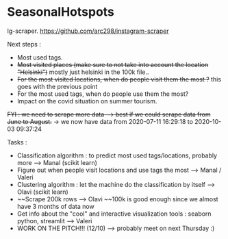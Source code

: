 # SeasonalHotspots

Ig-scraper.
https://github.com/arc298/instagram-scraper

Next steps : 

- Most used tags.
- ~~Most visited places (make sure to not take into account the location "Helsinki")~~ mostly just helsinki in the 100k file..
- ~~For the most visited locations, when do people visit them the most ?~~ this goes with the previous point
- For the most used tags, when do people use them the most?
- Impact on the covid situation on summer tourism.

~~FYI : we need to scrape more data --> best if we could scrape data from June to August.~~
  -> we now have data from 2020-07-11 16:29:18 to 2020-10-03 09:37:24

Tasks :

- Classification algorithm : to predict most used tags/locations, probably more --> Manal (scikit learn)
- Figure out when people visit locations and use tags the most --> Manal / Valeri 
- Clustering algorithm : let the machine do the classification by itself --> Olavi (scikit learn)
- ~~Scrape 200k rows --> Olavi ~~100k is good enough since we almost have 3 months of data now
- Get info about the "cool" and interactive visualization tools : seaborn python, streamlit --> Valeri 
- WORK ON THE PITCH!!! (12/10) --> probably meet on next Thursday :)
